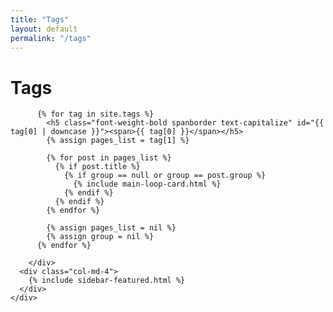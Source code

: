 ```yaml
---
title: "Tags"
layout: default
permalink: "/tags"
---
```


<div class="container">
    <div class="row justify-content-center">
        <div class="col-md-8">
          <h1 class="font-weight-bold title h6 text-uppercase mb-4">Tags</h1>

          {% for tag in site.tags %}
            <h5 class="font-weight-bold spanborder text-capitalize" id="{{ tag[0] | downcase }}"><span>{{ tag[0] }}</span></h5>
            {% assign pages_list = tag[1] %}

            {% for post in pages_list %}
              {% if post.title %}
                {% if group == null or group == post.group %}
                  {% include main-loop-card.html %}
                {% endif %}
              {% endif %}
            {% endfor %}

            {% assign pages_list = nil %}
            {% assign group = nil %}
          {% endfor %}

        </div>
      <div class="col-md-4">
        {% include sidebar-featured.html %}
      </div>
    </div>

</div>
